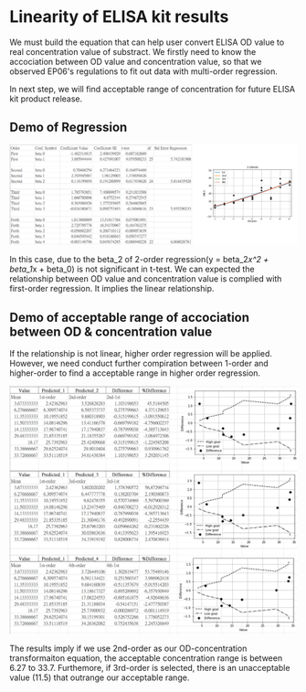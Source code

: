 # Linearity of ELISA kit results

We must build the equation that can help user convert ELISA OD value to real concentration value of substract. We firstly need to know the accociation between OD value and concentration value, so that we observed EP06's regulations to fit out data with multi-order regression. 

In next step, we will find acceptable range of concentration for future ELISA kit product release.

## Demo of Regression

![regression](./images/regression.png)

In this case, due to the beta_2 of 2-order regression(y = beta_2*x^2 + beta_1*x + beta_0) is not significant in t-test. We can expected the relationship between OD value and concentration value is complied with first-order regression. It implies the linear relationship.


## Demo of acceptable range of accociation between OD & concentration value

If the relationship is not linear, higher order regression will be applied. However, we need conduct further compiration between 1-order and higher-order to find a acceptable range in higher order regression.

![acceptable_linearity](./images/acceptable_linearity.png)

The results imply if we use 2nd-order as our OD-concentration transformaiton equation, the acceptable concentration range is between 6.27 to 33.7. Furthemore, if 3rd-order is selected, there is an unacceptable value (11.5) that outrange our acceptable range.
